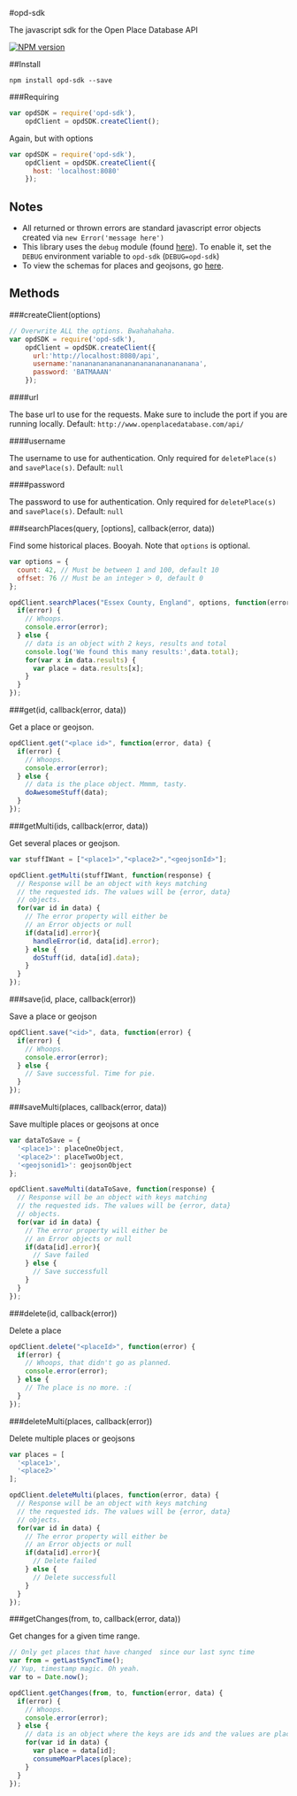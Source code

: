 #opd-sdk

The javascript sdk for the Open Place Database API

[![NPM version](https://badge.fury.io/js/opd-sdk.png)](http://badge.fury.io/js/opd-sdk)

##Install

`npm install opd-sdk --save`

###Requiring

````javascript
var opdSDK = require('opd-sdk'),
    opdClient = opdSDK.createClient();
````

Again, but with options

````javascript
var opdSDK = require('opd-sdk'),
    opdClient = opdSDK.createClient({
      host: 'localhost:8080'
    });
````

## Notes

* All returned or thrown errors are standard javascript error objects created via `new Error('message here')`
* This library uses the `debug` module (found [here](https://npmjs.org/package/debug)). To enable it, set the `DEBUG` environment variable to `opd-sdk` (`DEBUG=opd-sdk`)
* To view the schemas for places and geojsons, go [here](https://github.com/openplacedatabase/www).

## Methods

###createClient(options)

````javascript
// Overwrite ALL the options. Bwahahahaha.
var opdSDK = require('opd-sdk'),
    opdClient = opdSDK.createClient({
      url:'http://localhost:8080/api',
      username:'nananananananananananananananana',
      password: 'BATMAAAN'
    });
````

####url

The base url to use for the requests. Make sure to include the port if you are running locally.
Default: `http://www.openplacedatabase.com/api/`

####username

The username to use for authentication. Only required for `deletePlace(s)` and `savePlace(s)`.
Default: `null`

####password

The password to use for authentication. Only required for `deletePlace(s)` and `savePlace(s)`.
Default: `null`

###searchPlaces(query, [options], callback(error, data))

Find some historical places. Booyah. Note that `options` is optional.
````javascript
var options = {
  count: 42, // Must be between 1 and 100, default 10
  offset: 76 // Must be an integer > 0, default 0
};

opdClient.searchPlaces("Essex County, England", options, function(error, data) {
  if(error) {
    // Whoops.
    console.error(error);
  } else {
    // data is an object with 2 keys, results and total
    console.log('We found this many results:',data.total);
    for(var x in data.results) {
      var place = data.results[x];
    }
  }
});
````

###get(id, callback(error, data))

Get a place or geojson.

````javascript
opdClient.get("<place id>", function(error, data) {
  if(error) {
    // Whoops.
    console.error(error);
  } else {
    // data is the place object. Mmmm, tasty.
    doAwesomeStuff(data);
  }
});
````

###getMulti(ids, callback(error, data))

Get several places or geojson.

````javascript
var stuffIWant = ["<place1>","<place2>","<geojsonId>"];

opdClient.getMulti(stuffIWant, function(response) {
  // Response will be an object with keys matching
  // the requested ids. The values will be {error, data}
  // objects.
  for(var id in data) {
    // The error property will either be
    // an Error objects or null
    if(data[id].error){
      handleError(id, data[id].error);
    } else {
      doStuff(id, data[id].data);
    }
  }
});
````

###save(id, place, callback(error))

Save a place or geojson

````javascript
opdClient.save("<id>", data, function(error) {
  if(error) {
    // Whoops.
    console.error(error);
  } else {
    // Save successful. Time for pie.
  }
});
````

###saveMulti(places, callback(error, data))

Save multiple places or geojsons at once

````javascript
var dataToSave = {
  '<place1>': placeOneObject,
  '<place2>': placeTwoObject,
  '<geojsonid1>': geojsonObject
};

opdClient.saveMulti(dataToSave, function(response) {
  // Response will be an object with keys matching
  // the requested ids. The values will be {error, data}
  // objects.
  for(var id in data) {
    // The error property will either be
    // an Error objects or null
    if(data[id].error){
      // Save failed
    } else {
      // Save successfull
    }
  }
});
````

###delete(id, callback(error))

Delete a place

````javascript
opdClient.delete("<placeId>", function(error) {
  if(error) {
    // Whoops, that didn't go as planned.
    console.error(error);
  } else {
    // The place is no more. :(
  }
});
````

###deleteMulti(places, callback(error))

Delete multiple places or geojsons

````javascript
var places = [
  '<place1>',
  '<place2>'
];

opdClient.deleteMulti(places, function(error, data) {
  // Response will be an object with keys matching
  // the requested ids. The values will be {error, data}
  // objects.
  for(var id in data) {
    // The error property will either be
    // an Error objects or null
    if(data[id].error){
      // Delete failed
    } else {
      // Delete successfull
    }
  }
});
````

###getChanges(from, to, callback(error, data))

Get changes for a given time range.

````javascript
// Only get places that have changed  since our last sync time
var from = getLastSyncTime();
// Yup, timestamp magic. Oh yeah.
var to = Date.now();

opdClient.getChanges(from, to, function(error, data) {
  if(error) {
    // Whoops.
    console.error(error);
  } else {
    // data is an object where the keys are ids and the values are places
    for(var id in data) {
      var place = data[id];
      consumeMoarPlaces(place);
    }
  }
});
````
